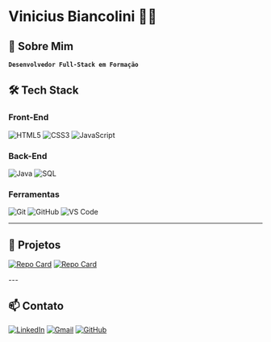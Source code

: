 # Vinicius Biancolini 👨‍💻  

## 🌟 Sobre Mim
**`Desenvolvedor Full-Stack em Formação`**  

## 🛠️ Tech Stack

### Front-End
![HTML5](https://img.shields.io/badge/HTML5-E34F26?style=for-the-badge&logo=html5&logoColor=white)
![CSS3](https://img.shields.io/badge/CSS3-1572B6?style=for-the-badge&logo=css3&logoColor=white)
![JavaScript](https://img.shields.io/badge/JavaScript-F7DF1E?style=for-the-badge&logo=javascript&logoColor=black)


### Back-End
![Java](https://img.shields.io/badge/Java-ED8B00?style=for-the-badge&logo=openjdk&logoColor=white)
![SQL](https://img.shields.io/badge/MySQL-005C84?style=for-the-badge&logo=mysql&logoColor=white)

### Ferramentas
![Git](https://img.shields.io/badge/Git-F05032?style=for-the-badge&logo=git&logoColor=white)
![GitHub](https://img.shields.io/badge/GitHub-100000?style=for-the-badge&logo=github&logoColor=white)
![VS Code](https://img.shields.io/badge/VS_Code-007ACC?style=for-the-badge&logo=visual-studio-code&logoColor=white)

---


## 🚀 Projetos
<div>
  
[![Repo Card](https://github-readme-stats.vercel.app/api/pin/?username=SENAISP-Unid601-Projetos&repo=SENAICommunity&theme=radical)](https://github.com/SENAISP-Unid601-Projetos/SENAICommunity)
[![Repo Card](https://github-readme-stats.vercel.app/api/pin/?username=ViniciusDev00-Projetos&repo=myStore&theme=radical)](https://github.com/ViniciusDev00/myStore)

</div>
---

## 📫 Contato

[![LinkedIn](https://img.shields.io/badge/LinkedIn-0077B5?style=for-the-badge&logo=linkedin&logoColor=white)](https://linkedin.com/in/vinicius-biancolini-037984365)
[![Gmail](https://img.shields.io/badge/Gmail-D14836?style=for-the-badge&logo=gmail&logoColor=white)](mailto:vinicius.biancolini.tds24)
[![GitHub](https://img.shields.io/badge/GitHub-100000?style=for-the-badge&logo=github&logoColor=white)](https://github.com/ViniciusDev00)
